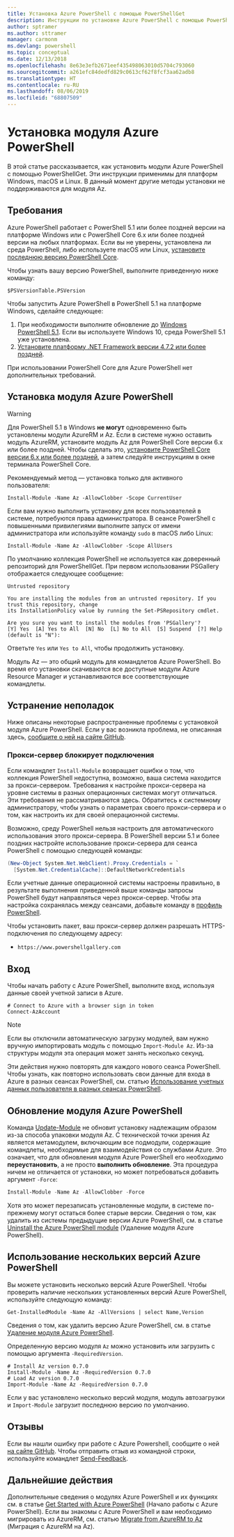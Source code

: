 ```yaml
---
title: Установка Azure PowerShell с помощью PowerShellGet
description: Инструкции по установке Azure PowerShell с помощью PowerShellGet
author: sptramer
ms.author: sttramer
manager: carmonm
ms.devlang: powershell
ms.topic: conceptual
ms.date: 12/13/2018
ms.openlocfilehash: 8e63e3efb2671eef435498063010d5704c793060
ms.sourcegitcommit: a261efc84dedfd829c0613cf62f8fcf3aa62adb8
ms.translationtype: HT
ms.contentlocale: ru-RU
ms.lasthandoff: 08/06/2019
ms.locfileid: "68807509"
---
```

# <a name="install-the-azure-powershell-module"></a>Установка модуля Azure PowerShell

В этой статье рассказывается, как установить модули Azure PowerShell с помощью PowerShellGet. Эти инструкции применимы для платформ Windows, macOS и Linux. В данный момент другие методы установки не поддерживаются для модуля Az.

## <a name="requirements"></a>Требования

Azure PowerShell работает с PowerShell 5.1 или более поздней версии на платформе Windows или с PowerShell Core 6.x или более поздней версии на любых платформах. Если вы не уверены, установлена ли среда PowerShell, либо используете macOS или Linux, [установите последнюю версию PowerShell Core](/powershell/scripting/install/installing-powershell#powershell-core).

Чтобы узнать вашу версию PowerShell, выполните приведенную ниже команду:

```powershell-interactive
$PSVersionTable.PSVersion
```

Чтобы запустить Azure PowerShell в PowerShell 5.1 на платформе Windows, сделайте следующее:

1. При необходимости выполните обновление до [Windows PowerShell 5.1](/powershell/scripting/install/installing-windows-powershell#upgrading-existing-windows-powershell). Если вы используете Windows 10, среда PowerShell 5.1 уже установлена.
2. [Установите платформу .NET Framework версии 4.7.2 или более поздней](/dotnet/framework/install).

При использовании PowerShell Core для Azure PowerShell нет дополнительных требований.

## <a name="install-the-azure-powershell-module"></a>Установка модуля Azure PowerShell

> [!WARNING]
> Для PowerShell 5.1 в Windows __не могут__ одновременно быть установлены модули AzureRM и Az. Если в системе нужно оставить модуль AzureRM, установите модуль Az для PowerShell Core версии 6.x или более поздней. Чтобы сделать это, [установите PowerShell Core версии 6.x или более поздней](https://docs.microsoft.com/en-us/powershell/scripting/install/installing-powershell-core-on-windows), а затем следуйте инструкциям в окне терминала PowerShell Core.

Рекомендуемый метод — установка только для активного пользователя:

```powershell-interactive
Install-Module -Name Az -AllowClobber -Scope CurrentUser
```

Если вам нужно выполнить установку для всех пользователей в системе, потребуются права администратора. В сеансе PowerShell с повышенными привилегиями выполните запуск от имени администратора или используйте команду `sudo` в macOS либо Linux:

```powershell-interactive
Install-Module -Name Az -AllowClobber -Scope AllUsers
```

По умолчанию коллекция PowerShell не используется как доверенный репозиторий для PowerShellGet. При первом использовании PSGallery отображается следующее сообщение:

```output
Untrusted repository

You are installing the modules from an untrusted repository. If you trust this repository, change
its InstallationPolicy value by running the Set-PSRepository cmdlet.

Are you sure you want to install the modules from 'PSGallery'?
[Y] Yes  [A] Yes to All  [N] No  [L] No to All  [S] Suspend  [?] Help (default is "N"):
```

Ответьте `Yes` или `Yes to All`, чтобы продолжить установку.

Модуль Az — это общий модуль для командлетов Azure PowerShell. Во время его установки скачиваются все доступные модули Azure Resource Manager и устанавливаются все соответствующие командлеты.

## <a name="troubleshooting"></a>Устранение неполадок

Ниже описаны некоторые распространенные проблемы с установкой модуля Azure PowerShell. Если у вас возникла проблема, не описанная здесь, [сообщите о ней на сайте GitHub](https://github.com/azure/azure-powershell/issues).

### <a name="proxy-blocks-connection"></a>Прокси-сервер блокирует подключения

Если командлет `Install-Module` возвращает ошибки о том, что коллекция PowerShell недоступна, возможно, ваша система находится за прокси-сервером. Требования к настройке прокси-сервера на уровне системы в разных операционных системах могут отличаться. Эти требования не рассматриваются здесь. Обратитесь к системному администратору, чтобы узнать о параметрах своего прокси-сервера и о том, как настроить их для своей операционной системы.

Возможно, среду PowerShell нельзя настроить для автоматического использования этого прокси-сервера. В PowerShell версии 5.1 и более поздних настройте использование прокси-сервера для сеанса PowerShell с помощью следующей команды:

```powershell
(New-Object System.Net.WebClient).Proxy.Credentials = `
  [System.Net.CredentialCache]::DefaultNetworkCredentials
```

Если учетные данные операционной системы настроены правильно, в результате выполнения приведенной выше команды запросы PowerShell будут направляться через прокси-сервер.
Чтобы эта настройка сохранялась между сеансами, добавьте команду в [профиль PowerShell](/powershell/module/microsoft.powershell.core/about/about_profiles).

Чтобы установить пакет, ваш прокси-сервер должен разрешать HTTPS-подключения по следующему адресу:

* `https://www.powershellgallery.com`

## <a name="sign-in"></a>Вход

Чтобы начать работу с Azure PowerShell, выполните вход, используя данные своей учетной записи в Azure.

```powershell-interactive
# Connect to Azure with a browser sign in token
Connect-AzAccount
```

> [!NOTE]
>
> Если вы отключили автоматическую загрузку модулей, вам нужно вручную импортировать модуль с помощью `Import-Module Az`. Из-за структуры модуля эта операция может занять несколько секунд.

Эти действия нужно повторять для каждого нового сеанса PowerShell. Чтобы узнать, как повторно использовать свои данные для входа в Azure в разных сеансах PowerShell, см. статью [Использование учетных данных пользователя в разных сеансах PowerShell](context-persistence.md).

## <a name="update-the-azure-powershell-module"></a>Обновление модуля Azure PowerShell

Команда [Update-Module](/powershell/module/powershellget/update-module) не обновит установку надлежащим образом из-за способа упаковки модуля Az. С технической точки зрения Az является метамодулем, включающим все подмодули, содержащие командлеты, необходимые для взаимодействия со службами Azure. Это означает, что для обновления модуля Azure PowerShell его необходимо __переустановить__, а не просто __выполнить обновление__. Эта процедура ничем не отличается от установки, но может потребоваться добавить аргумент `-Force`:

```powershell
Install-Module -Name Az -AllowClobber -Force
```

Хотя это может перезаписать установленные модули, в системе по-прежнему могут остаться более старые версии.
Сведения о том, как удалить из системы предыдущие версии Azure PowerShell, см. в статье [Uninstall the Azure PowerShell module](uninstall-az-ps.md) (Удаление модуля Azure PowerShell).

## <a name="use-multiple-versions-of-azure-powershell"></a>Использование нескольких версий Azure PowerShell

Вы можете установить несколько версий Azure PowerShell. Чтобы проверить наличие нескольких установленных версий Azure PowerShell, используйте следующую команду:

```powershell-interactive
Get-InstalledModule -Name Az -AllVersions | select Name,Version
```

Сведения о том, как удалить версию Azure PowerShell, см. в статье [Удаление модуля Azure PowerShell](uninstall-az-ps.md).

Определенную версию модуля `Az` можно установить или загрузить с помощью аргумента `-RequiredVersion`.

```powershell-interactive
# Install Az version 0.7.0
Install-Module -Name Az -RequiredVersion 0.7.0 
# Load Az version 0.7.0
Import-Module -Name Az -RequiredVersion 0.7.0
```

Если у вас установлено несколько версий модуля, модуль автозагрузки и `Import-Module` загрузит последнюю версию по умолчанию.

## <a name="provide-feedback"></a>Отзывы

Если вы нашли ошибку при работе с Azure Powershell, сообщите о ней [на сайте GitHub](https://github.com/Azure/azure-powershell/issues).
Чтобы отправить отзыв из командной строки, используйте командлет [Send-Feedback](/powershell/module/az.accounts/send-feedback).

## <a name="next-steps"></a>Дальнейшие действия

Дополнительные сведения о модулях Azure PowerShell и их функциях см. в статье [Get Started with Azure PowerShell](get-started-azureps.md) (Начало работы с Azure PowerShell).
Если вы знакомы с Azure PowerShell и вам необходимо мигрировать из AzureRM, см. статью [Migrate from AzureRM to Az](migrate-from-azurerm-to-az.md) (Миграция с AzureRM на Az).

